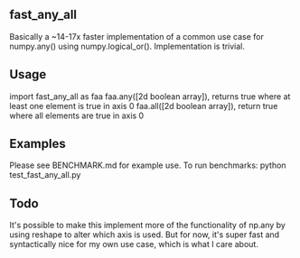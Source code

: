 fast_any_all
----

Basically a ~14-17x faster implementation of a common use case for numpy.any() using numpy.logical_or().
Implementation is trivial. 

Usage
---

import fast_any_all as faa
faa.any([2d boolean array]), returns true where at least one element is true in axis 0
faa.all([2d boolean array]), return true where all elements are true in axis 0


Examples
---

Please see BENCHMARK.md for example use.
To run benchmarks: python test_fast_any_all.py 


Todo
---

It's possible to make this implement more of the functionality of np.any by using reshape to alter which axis is used.
But for now, it's super fast and syntactically nice for my own use case, which is what I care about.

